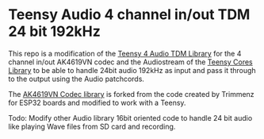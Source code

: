 # Teensy Audio 4 channel in/out TDM 24 bit 192kHz

This repo is a modification of the [Teensy 4 Audio TDM Library](http://github.com/paulstoffregen/audio) for the 4 channel in/out AK4619VN codec and the Audiostream of the [Teensy Cores Library](https://github.com/PaulStoffregen/cores/tree/master/teensy4) to be able to handle 24bit audio 192kHz as input and pass it through to the output using the Audio patchcords.

The [AK4619VN Codec library](https://github.com/Lytrix/ak4619vn) is forked from the code created by Trimmenz for ESP32 boards and modified to work with a Teensy.

Todo:
Modify other Audio library 16bit oriented code to handle 24 bit audio like playing Wave files from SD card and recording.
